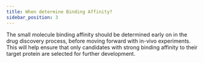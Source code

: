 ```yaml
---
title: When determine Binding Affinity?
sidebar_position: 3
---
```

The small molecule binding affinity should be determined early on in the drug discovery process, before moving forward with in-vivo experiments. This will help ensure that only candidates with strong binding affinity to their target protein are selected for further development.